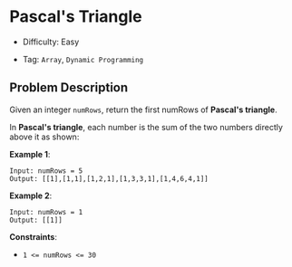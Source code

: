 # Pascal's Triangle

- Difficulty: Easy

- Tag: `Array`, `Dynamic Programming`

## Problem Description

Given an integer `numRows`, return the first numRows of **Pascal's triangle**.

In **Pascal's triangle**, each number is the sum of the two numbers directly above it as shown:

**Example 1**:

```
Input: numRows = 5
Output: [[1],[1,1],[1,2,1],[1,3,3,1],[1,4,6,4,1]]
```

**Example 2**:

```
Input: numRows = 1
Output: [[1]]
```

**Constraints**:

- `1 <= numRows <= 30`